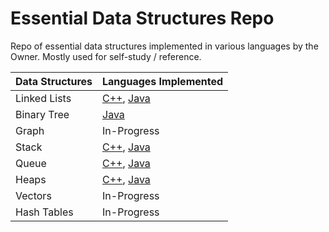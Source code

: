 # Essential Data Structures Repo
Repo of essential data structures implemented in various languages by the Owner. Mostly used for self-study / reference. 


| Data Structures  | Languages Implemented        |
| ---------------  | ---------------  | 
| Linked Lists     | [C++](https://github.com/Ala-Me-Da/EssentialDataStructures/blob/master/Lists/doublyList.cpp), [Java](https://github.com/Ala-Me-Da/EssentialDataStructures/blob/master/Lists/LinkedList.java)|
| Binary Tree      | [Java](https://github.com/Ala-Me-Da/EssentialDataStructures/blob/master/Trees%20%26%20Tries/Trees/Binary%20Tree/BinaryTree.java) |
| Graph            | In-Progress |
| Stack            | [C++](https://github.com/Ala-Me-Da/EssentialDataStructures/blob/master/Stacks%20%26%20Queues/Stacks/Stack.cpp), [Java](https://github.com/Ala-Me-Da/EssentialDataStructures/blob/master/Stacks%20%26%20Queues/Stacks/Stack.java) |
| Queue            | [C++](https://www.google.com), [Java](https://www.google.com)|  
| Heaps            | [C++](https://www.google.com), [Java](https://www.google.com) |
| Vectors          | In-Progress |
| Hash Tables      | In-Progress |
